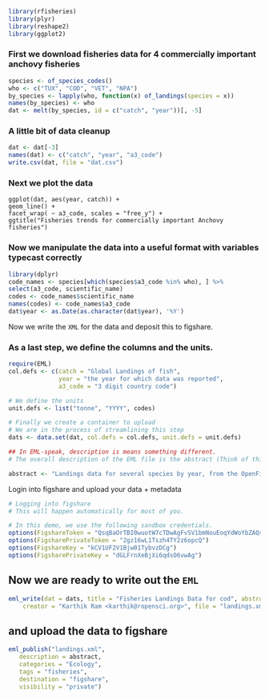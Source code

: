 ```r
library(rfisheries)
library(plyr)
library(reshape2)
library(ggplot2)
```

### First we download fisheries data for 4 commercially important anchovy fisheries

```r
species <- of_species_codes()
who <- c("TUX", "COD", "VET", "NPA")
by_species <- lapply(who, function(x) of_landings(species = x))
names(by_species) <- who
dat <- melt(by_species, id = c("catch", "year"))[, -5]
```

###  A little bit of data cleanup

```r
dat <- dat[-3]
names(dat) <- c("catch", "year", "a3_code")
write.csv(dat, file = "dat.csv")
```

### Next we plot the data

```
ggplot(dat, aes(year, catch)) + 
geom_line() + 
facet_wrap( ~ a3_code, scales = "free_y") +
ggtitle("Fisheries trends for commercially important Anchovy fisheries")
```

### Now we manipulate the data into a useful format with variables typecast correctly
```r
library(dplyr)
code_names <- species[which(species$a3_code %in% who), ] %>% 
select(a3_code, scientific_name)
codes <- code_names$scientific_name
names(codes) <- code_names$a3_code
dat$year <- as.Date(as.character(dat$year), '%Y')
```


Now we write the `XML` for the data and deposit this to figshare.

### As a last step, we define the columns and the units.

```r
require(EML)
col.defs <- c(catch = "Global Landings of fish", 
              year = "the year for which data was reported", 
              a3_code = "3 digit country code")
```

```r
# We define the units
unit.defs <- list("tonne", "YYYY", codes)
```

```r
# Finally we create a container to upload
# We are in the process of streamlining this step
dats <- data.set(dat, col.defs = col.defs, unit.defs = unit.defs)
```

```r
## In EML-speak, description is means something different. 
# The overall description of the EML file is the abstract (Think of this as a "data publication") 

abstract <- "Landings data for several species by year, from the OpenFisheries database"
```

Login into figshare and upload your data + metadata

```r
# Logging into figshare
# This will happen automatically for most of you.

# In this demo, we use the following sandbox credentials.
options(FigshareToken = "QsqBaOrTBI0wuotW7cTDwAgFvSV1bmNouEoqYdWoYbZAQsqBaOrTXI0wuotW7cTDwA")
options(FigsharePrivateToken = "2gz16wL1Tszh4TY2z6opcQ")
options(FigshareKey = "kCV1UF2V1Bjw01TybvzDCg")
options(FigsharePrivateKey = "dGLFrnXeBjXi6qdsO6vwAg")
```

## Now we are ready to write out the `EML`

```r
eml_write(dat = dats, title = "Fisheries Landings Data for cod", abstract = abstract, 
    creator = "Karthik Ram <karthik@ropensci.org>", file = "landings.xml")
 ```
 
## and upload the data to figshare
 ```r
eml_publish("landings.xml", 
	description = abstract, 
	categories = "Ecology", 
    tags = "fisheries", 
    destination = "figshare", 
    visibility = "private")
```


